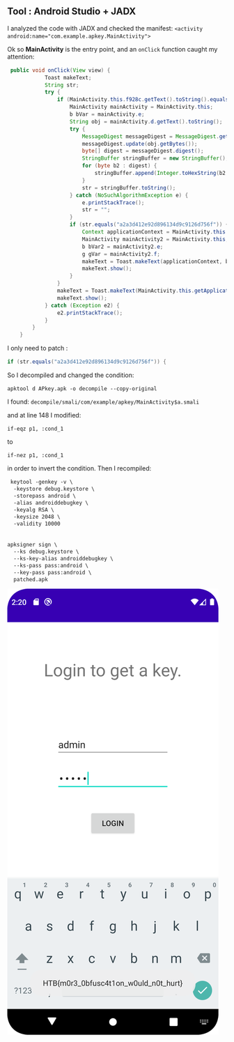 ## Tool : Android Studio + JADX

I analyzed the code with JADX and checked the manifest:
`<activity android:name="com.example.apkey.MainActivity">`

Ok so **MainActivity** is the entry point, and an `onClick` function caught my attention:

```java
 public void onClick(View view) {  
            Toast makeText;  
            String str;  
            try {  
                if (MainActivity.this.f928c.getText().toString().equals("admin")) {  
                    MainActivity mainActivity = MainActivity.this;  
                    b bVar = mainActivity.e;  
                    String obj = mainActivity.d.getText().toString();  
                    try {  
                        MessageDigest messageDigest = MessageDigest.getInstance("MD5");  
                        messageDigest.update(obj.getBytes());  
                        byte[] digest = messageDigest.digest();  
                        StringBuffer stringBuffer = new StringBuffer();  
                        for (byte b2 : digest) {  
                            stringBuffer.append(Integer.toHexString(b2 & 255));  
                        }  
                        str = stringBuffer.toString();  
                    } catch (NoSuchAlgorithmException e) {  
                        e.printStackTrace();  
                        str = "";  
                    }  
                    if (str.equals("a2a3d412e92d896134d9c9126d756f")) {  
                        Context applicationContext = MainActivity.this.getApplicationContext();  
                        MainActivity mainActivity2 = MainActivity.this;  
                        b bVar2 = mainActivity2.e;  
                        g gVar = mainActivity2.f;  
                        makeText = Toast.makeText(applicationContext, b.a(g.a()), 1);  
                        makeText.show();  
                    }  
                }  
                makeText = Toast.makeText(MainActivity.this.getApplicationContext(), "Wrong Credentials!", 0);  
                makeText.show();  
            } catch (Exception e2) {  
                e2.printStackTrace();  
            }  
        }  
    }
```

I only need to patch :

```java
if (str.equals("a2a3d412e92d896134d9c9126d756f")) {
```

So I decompiled and changed the condition:

```
apktool d APkey.apk -o decompile --copy-original
```

I found:
`decompile/smali/com/example/apkey/MainActivity$a.smali`

and at line 148 I modified:

```
if-eqz p1, :cond_1
```

to

```
if-nez p1, :cond_1
```

in order to invert the condition. Then I recompiled:

```
 keytool -genkey -v \                                                         
  -keystore debug.keystore \
  -storepass android \
  -alias androiddebugkey \
  -keyalg RSA \
  -keysize 2048 \
  -validity 10000


apksigner sign \                                     
  --ks debug.keystore \
  --ks-key-alias androiddebugkey \
  --ks-pass pass:android \
  --key-pass pass:android \
  patched.apk
```

![alt text](note/ctf/asset/APKey.png)